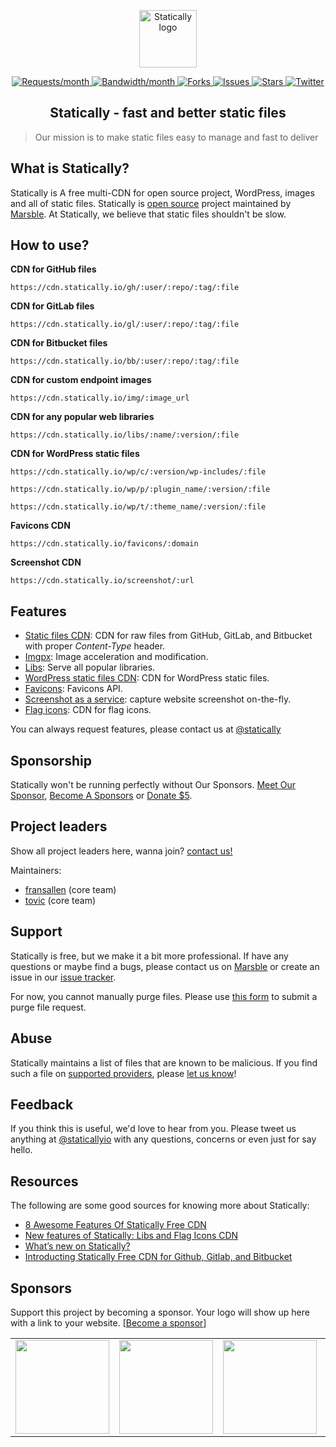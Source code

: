 <p align="center"><a class="clear" href="https://statically.io/" target="_blank"><img width="92" src="https://cdn.statically.io/img/statically.io/static/images/statically.png?w=92" alt="Statically logo"></a></p>

<p class="statically-badge" align="center">
    <a href="https://statically.io/stats">
        <img src="https://apis.marsble.com/badges/v1/statically?req" alt="Requests/month">
    </a>
    <a href="https://statically.io/stats">
        <img src="https://apis.marsble.com/badges/v1/statically?bandwidth" alt="Bandwidth/month">
    </a>
    <a href="https://github.com/marsble/statically/network" target="_blank">
        <img src="https://cdn.statically.io/badges/github/forks/marsble/statically.svg?style=social" alt="Forks">
    </a>
    <a href="https://github.com/marsble/statically/issues" target="_blank">
        <img src="https://cdn.statically.io/badges/github/issues/marsble/statically.svg?style=social" alt="Issues">
    </a>
    <a href="https://github.com/marsble/statically/stargazers" target="_blank">
        <img src="https://cdn.statically.io/badges/github/stars/marsble/statically.svg?style=social" alt="Stars">
    </a>
    <a href="https://twitter.com/staticallyio" target="_blank">
        <img src="https://cdn.statically.io/badges/twitter/follow/staticallyio.svg?label=Follow&style=social" alt="Twitter">
    </a>
</p>

<h2 align="center">
    Statically - fast and better static files
</h2>

> Our mission is to make static files easy to manage and fast to deliver

What is Statically?
------------------

Statically is A free multi-CDN for open source project, WordPress, images and all of static files. Statically is [open source](https://github.com/marsble/statically) project maintained by [Marsble](https://marsble.com/). At Statically, we believe that static files shouldn't be slow.

How to use?
-----

**CDN for GitHub files**

`https://cdn.statically.io/gh/:user/:repo/:tag/:file`

**CDN for GitLab files**

`https://cdn.statically.io/gl/:user/:repo/:tag/:file`

**CDN for Bitbucket files**

`https://cdn.statically.io/bb/:user/:repo/:tag/:file`

**CDN for custom endpoint images**

`https://cdn.statically.io/img/:image_url`

**CDN for any popular web libraries**

`https://cdn.statically.io/libs/:name/:version/:file`

**CDN for WordPress static files**

`https://cdn.statically.io/wp/c/:version/wp-includes/:file`

`https://cdn.statically.io/wp/p/:plugin_name/:version/:file`

`https://cdn.statically.io/wp/t/:theme_name/:version/:file`

**Favicons CDN**

`https://cdn.statically.io/favicons/:domain`

**Screenshot CDN**

`https://cdn.statically.io/screenshot/:url`

Features
--------

- [Static files CDN](https://statically.io): CDN for raw files from GitHub, GitLab, and Bitbucket with proper *Content-Type* header.
- [Imgpx](https://statically.io/imgpx): Image acceleration and modification.
- [Libs](https://marsble.com/t/125): Serve all popular libraries.
- [WordPress static files CDN](https://statically.io): CDN for WordPress static files.
- [Favicons](https://statically.io/favicons): Favicons API.
- [Screenshot as a service](https://statically.io/screenshot): capture website screenshot on-the-fly.
- [Flag icons](https://marsble.com/t/125): CDN for flag icons.

You can always request features, please contact us at [@statically](https://marsble.com/u/statically)

Sponsorship
-----------

Statically won't be running perfectly without Our Sponsors. [Meet Our Sponsor](https://statically.io/sponsors), [Become A Sponsors](https://statically.io/become-a-sponsors) or [Donate $5](https://statically.io/donate).

Project leaders
---------------

Show all project leaders here, wanna join? [contact us!](https://statically.io/contact?subject=Join%20The%20Team)

Maintainers:

- [fransallen](https://github.com/fransallen) (core team)
- [tovic](https://github.com/tovic) (core team)

Support
-------

Statically is free, but we make it a bit more professional. If have any questions or maybe find a bugs, please contact us on [Marsble](https://marsble.com/u/statically) or create an issue in our [issue tracker](https://github.com/marsble/statically/issues).

For now, you cannot manually purge files. Please use [this form](https://docs.google.com/forms/d/e/1FAIpQLSeaBwAE4D3lee-h0LzfO4t2KUvgwTSOT3GomLo1DPNmWp8X1Q/viewform) to submit a purge file request.

Abuse
-----

Statically maintains a list of files that are known to be malicious. If you find such a file on [supported providers](https://statically.io/network#supported-providers), please [let us know](https://statically.io/contact?subject=Abuse)!

Feedback
--------

If you think this is useful, we'd love to hear from you. Please tweet us anything at [@staticallyio](https://twitter.com/staticallyio) with any questions, concerns or even just for say hello.

Resources
---------

The following are some good sources for knowing more about Statically:

*   [8 Awesome Features Of Statically Free CDN](https://on.marsble.com/2DWpDN6)
*   [New features of Statically: Libs and Flag Icons CDN](https://marsble.com/t/125)
*   [What’s new on Statically?](https://marsble.com/t/104)
*   [Introducting Statically Free CDN for Github, Gitlab, and Bitbucket](https://marsble.com/t/23)

Sponsors
--------------------------------------

Support this project by becoming a sponsor. Your logo will show up here with a link to your website. [[Become a sponsor](https://statically.io/become-a-sponsor)]

<!--platinum start-->
<table class="about-optimus" align="center">
  <tbody>
    <tr>
      <td align="center" valign="middle">
        <a class="clear" href="https://www.cloudflare.com/?utm_source=statically.io&utm_medium=Logo&utm_campaign=Sponsor%20link" target="_blank">
          <img width="150px" src="https://statically.io/static/images/sponsors/cloudflare.png">
        </a>
      </td>
      <td align="center" valign="middle">
      <a class="clear" href="https://www.cdn77.com/?utm_source=statically.io&utm_medium=Logo&utm_campaign=Sponsor%20link" target="_blank">
        <img width="150px" src="https://statically.io/static/images/sponsors/cdn77.png">
      </a>
      </td>
      <td align="center" valign="middle">
        <a class="clear" href="https://www.fastly.com/?utm_source=statically.io&utm_medium=Logo&utm_campaign=Sponsor%20link" target="_blank">
          <img width="150px" src="https://statically.io/static/images/sponsors/fastly.png">
        </a>
      </td>
      <td align="center" valign="middle">
        <a class="clear" href="https://www.bunnycdn.com/?utm_source=statically.io&utm_medium=Logo&utm_campaign=Sponsor%20link" target="_blank">
          <img width="150px" src="https://statically.io/static/images/sponsors/bunnycdn.png">
        </a>
      </td>
      <td align="center" valign="middle">
        <a class="clear" href="https://www.dediserve.com/?utm_source=statically.io&utm_medium=Logo&utm_campaign=Sponsor%20link" target="_blank">
          <img width="150px" src="https://statically.io/static/images/sponsors/dediserve-dark.svg">
        </a>
      </td>
      <td align="center" valign="middle">
        <a class="clear" href="https://runcloud.io/?utm_source=statically.io&utm_medium=Logo&utm_campaign=Sponsor%20link" target="_blank">
          <img width="150px" src="https://statically.io/static/images/sponsors/runcloud.png">
        </a>
      </td>
    </tr>
  </tbody>
</table>
<!--platinum end-->
